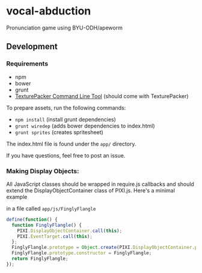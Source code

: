 vocal-abduction
===============

Pronunciation game using BYU-ODH/apeworm

Development
-------------

### Requirements

* npm
* bower
* grunt
* [TexturePacker Command Line Tool](https://www.codeandweb.com/texturepacker/download) (should come with TexturePacker)

To prepare assets, run the following commands:

* `npm install` (install grunt dependencies)
* `grunt wiredep` (adds bower dependencies to index.html)
* `grunt sprites` (creates spritesheet)

The index.html file is found under the `app/` directory.

If you have questions, feel free to post an issue.

### Making Display Objects:

All JavaScript classes should be wrapped in require.js callbacks and should 
extend the DisplayObjectContainer class of PIXI.js. Here's a minimal example

in a file called `app/js/FinglyFlangle`

```javascript
define(function() {
  function FinglyFlangle() {
    PIXI.DisplayObjectContainer.call(this);
    PIXI.EventTarget.call(this);
  };
  FinglyFlangle.prototype = Object.create(PIXI.DisplayObjectContainer.prototype);
  FinglyFlangle.prototype.constructor = FinglyFlangle;
  return FinglyFlangle;
});
```
